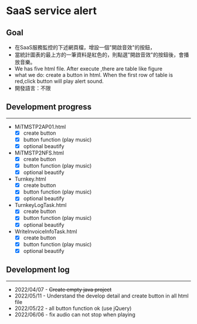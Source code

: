 # SaaS service alert
## Goal
- 在SaaS服務監控的下述網頁檔，增設一個"開啟音效"的按鈕，
- 當統計圖表的最上方的一筆資料是紅色的，則點選"開啟音效"的按鈕後，會播放音樂。
- We has five html file. After execute ,there are table like figure
- what we do: create a button in html. When the first row of table is red,click button will play alert sound.
- 開發語言：不限


## Development progress
---
- MiTMSTP2AP01.html
    - [x] create button
    - [x] button function (play music)
    - [x] optional beautify
- MiTMSTP2NFS.html
    - [x] create button
    - [x] button function (play music)
    - [x] optional beautify
- Turnkey.html
    - [x] create button
    - [x] button function (play music)
    - [x] optional beautify
- TurnkeyLogTask.html
    - [x] create button
    - [x] button function (play music)
    - [x] optional beautify
- WriteInvoiceInfoTask.html
    - [x] create button
    - [x] button function (play music)
    - [x] optional beautify
## Development log
---
- 2022/04/07 - ~~Create empty java project~~
- 2022/05/11 - Understand the develop detail and create button in all html file
- 2022/05/22 - all button function ok (use jQuery)
- 2022/06/06 - fix audio can not stop when playing